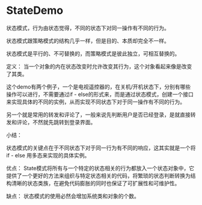 

# StateDemo

状态模式，行为由状态觉得，不同的状态下对同一操作有不同的行为。

状态模式跟策略模式的结构几乎一样，但是目的、本质却完全不一样。

状态模式是平行的、不可替换的，而策略模式是彼此独立，可相互替换的。




定义： 当一个对象的内在状态改变时允许改变其行为，这个对象看起来像是改变了其类。


这个demo有两个例子，一个是电视遥控器的，在关机/开机状态下，分别有哪些操作可以进行，不需要通过if - else的形式来，而是通过状态模式，创建一个接口来实现具体的不同的实例，从而实现不同状态下对于同一操作有不同的行为。

另一个就是常用的转发和评论了，一般来说先判断用户是否已经登录，是就直接转发和评论，不然就先跳转到登录界面。


小结：

状态模式的关键点在于不同状态下对于同一行为有不同的响应，这其实就是一个将if - else 用多态来实现的具体实例。

优点：
State模式将所有与一个特定的状态相关的行为都放入一个状态对象中，它提供了一个更好的方法来组织与特定状态相关的代码，将繁琐的状态判断转换为结构清晰的状态类族，在避免代码膨胀的同时也保证了可扩展性和可维护性。

缺点：
状态模式的使用必然会增加系统类和对象的个数。

